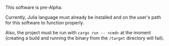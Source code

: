 This software is pre-Alpha.

Currently, Julia language must already be installed and on the user's path for this software to function properly.

Also, the project must be run with `cargo run -- <cmd>` at the moment (creating a build and running the binary from the `/target` directory will fail).
